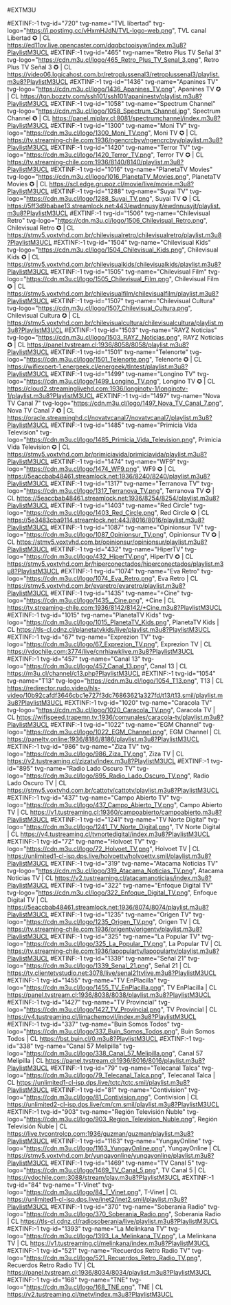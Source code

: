 #EXTM3U 

#EXTINF:-1 tvg-id="720" tvg-name="TVL libertad" tvg-logo="https://i.postimg.cc/vHxmHJdN/TVL-logo-web.png", TVL canal Libertad ✪ | CL
https://ed11ov.live.opencaster.com/dqqbctooisyw/index.m3u8?PlaylistM3UCL
#EXTINF:-1 tvg-id="465" tvg-name="Retro Plus TV Señal 3" tvg-logo="https://cdn.m3u.cl/logo/465_Retro_Plus_TV_Senal_3.png", Retro Plus TV Señal 3 ✪ | CL
https://video06.logicahost.com.br/retroplussenal3/retroplussenal3/playlist.m3u8?PlaylistM3UCL
#EXTINF:-1 tvg-id="1436" tvg-name="Apanines TV" tvg-logo="https://cdn.m3u.cl/logo/1436_Apanines_TV.png", Apanines TV ✪ | CL
https://tgn.bozztv.com/ssh101/ssh101/apaninestv/playlist.m3u8?PlaylistM3UCL
#EXTINF:-1 tvg-id="1058" tvg-name="Spectrum Channel" tvg-logo="https://cdn.m3u.cl/logo/1058_Spectrum_Channel.jpg", Spectrum Channel ✪ | CL
https://panel.miplay.cl:8081/spectrumchannel/index.m3u8?PlaylistM3UCL
#EXTINF:-1 tvg-id="1300" tvg-name="Moni TV" tvg-logo="https://cdn.m3u.cl/logo/1300_Moni_TV.png", Moni TV ✪ | CL
https://tv.streaming-chile.com:1936/ngencrcbyy/ngencrcbyy/playlist.m3u8?PlaylistM3UCL
#EXTINF:-1 tvg-id="1420" tvg-name="Terror TV" tvg-logo="https://cdn.m3u.cl/logo/1420_Terror_TV.png", Terror TV ✪ | CL
https://tv.streaming-chile.com:1936/8140/8140/playlist.m3u8?PlaylistM3UCL
#EXTINF:-1 tvg-id="1016" tvg-name="PlanetaTV Movies" tvg-logo="https://cdn.m3u.cl/logo/1016_PlanetaTV_Movies.png", PlanetaTV Movies ✪ | CL
https://scl.edge.grupoz.cl/movie/live/movie.m3u8?PlaylistM3UCL
#EXTINF:-1 tvg-id="1288" tvg-name="Suyai TV" tvg-logo="https://cdn.m3u.cl/logo/1288_Suyai_TV.png", Suyai TV ✪ | CL
https://5ff3d9babae13.streamlock.net:443/ewdnnusyjt/ewdnnusyjt/playlist.m3u8?PlaylistM3UCL
#EXTINF:-1 tvg-id="1506" tvg-name="Chilevisual Retro" tvg-logo="https://cdn.m3u.cl/logo/1506_Chilevisual_Retro.png", Chilevisual Retro ✪ | CL
https://stmv5.voxtvhd.com.br/chilevisualretro/chilevisualretro/playlist.m3u8?PlaylistM3UCL
#EXTINF:-1 tvg-id="1504" tvg-name="Chilevisual Kids" tvg-logo="https://cdn.m3u.cl/logo/1504_Chilevisual_Kids.png", Chilevisual Kids ✪ | CL
https://stmv5.voxtvhd.com.br/chilevisualkids/chilevisualkids/playlist.m3u8?PlaylistM3UCL
#EXTINF:-1 tvg-id="1505" tvg-name="Chilevisual Film" tvg-logo="https://cdn.m3u.cl/logo/1505_Chilevisual_Film.png", Chilevisual Film ✪ | CL
https://stmv5.voxtvhd.com.br/chilevisualfilm/chilevisualfilm/playlist.m3u8?PlaylistM3UCL
#EXTINF:-1 tvg-id="1507" tvg-name="Chilevisual Cultura" tvg-logo="https://cdn.m3u.cl/logo/1507_Chilevisual_Cultura.png", Chilevisual Cultura ✪ | CL
https://stmv5.voxtvhd.com.br/chilevisualcultura/chilevisualcultura/playlist.m3u8?PlaylistM3UCL
#EXTINF:-1 tvg-id="1503" tvg-name="RAYZ Noticias" tvg-logo="https://cdn.m3u.cl/logo/1503_RAYZ_Noticias.png", RAYZ Noticias ✪ | CL
https://panel.tvstream.cl:1936/8058/8058/playlist.m3u8?PlaylistM3UCL
#EXTINF:-1 tvg-id="1501" tvg-name="Telenorte" tvg-logo="https://cdn.m3u.cl/logo/1501_Telenorte.png", Telenorte ✪ | CL
https://wifiexpert-1.energeek.cl/energeek/tlntest/playlist.m3u8?PlaylistM3UCL
#EXTINF:-1 tvg-id="1499" tvg-name="Longino TV" tvg-logo="https://cdn.m3u.cl/logo/1499_Longino_TV.png", Longino TV ✪ | CL
https://cloud2.streaminglivehd.com:1936/longinotv-1/longinotv-1/playlist.m3u8?PlaylistM3UCL
#EXTINF:-1 tvg-id="1497" tvg-name="Nova TV Canal 7" tvg-logo="https://cdn.m3u.cl/logo/1497_Nova_TV_Canal_7.png", Nova TV Canal 7 ✪ | CL
https://oracle.streaminghd.cl/novatvcanal7/novatvcanal7/playlist.m3u8?PlaylistM3UCL
#EXTINF:-1 tvg-id="1485" tvg-name="Primicia Vida Television" tvg-logo="https://cdn.m3u.cl/logo/1485_Primicia_Vida_Television.png", Primicia Vida Television ✪ | CL
https://stmv5.voxtvhd.com.br/primiciavida/primiciavida/playlist.m3u8?PlaylistM3UCL
#EXTINF:-1 tvg-id="1474" tvg-name="WF9" tvg-logo="https://cdn.m3u.cl/logo/1474_WF9.png", WF9 ✪ | CL
https://5eaccbab48461.streamlock.net:1936/8240/8240/playlist.m3u8?PlaylistM3UCL
#EXTINF:-1 tvg-id="1317" tvg-name="Terranova TV" tvg-logo="https://cdn.m3u.cl/logo/1317_Terranova_TV.png", Terranova TV ✪ | CL
https://5eaccbab48461.streamlock.net:1936/8254/8254/playlist.m3u8?PlaylistM3UCL
#EXTINF:-1 tvg-id="1403" tvg-name="Red Circle" tvg-logo="https://cdn.m3u.cl/logo/1403_Red_Circle.png", Red Circle ✪ | CL
https://5e3483cba9114.streamlock.net:443/8016/8016/playlist.m3u8?PlaylistM3UCL
#EXTINF:-1 tvg-id="1087" tvg-name="Opinionsur TV" tvg-logo="https://cdn.m3u.cl/logo/1087_Opinionsur_TV.png", Opinionsur TV ✪ | CL
https://stmv5.voxtvhd.com.br/opinionsur/opinionsur/playlist.m3u8?PlaylistM3UCL
#EXTINF:-1 tvg-id="432" tvg-name="HiperTV" tvg-logo="https://cdn.m3u.cl/logo/432_HiperTV.png", HiperTV ✪ | CL
https://stmv5.voxtvhd.com.br/hiperconectados/hiperconectados/playlist.m3u8?PlaylistM3UCL
#EXTINF:-1 tvg-id="1074" tvg-name="Eva Retro" tvg-logo="https://cdn.m3u.cl/logo/1074_Eva_Retro.png", Eva Retro | CL
https://stmv5.voxtvhd.com.br/evaretro/evaretro/playlist.m3u8?PlaylistM3UCL
#EXTINF:-1 tvg-id="1435" tvg-name="+Cine" tvg-logo="https://cdn.m3u.cl/logo/1435__Cine.png", +Cine | CL
https://tv.streaming-chile.com:1936/8142/8142/+Cine.m3u8?PlaylistM3UCL
#EXTINF:-1 tvg-id="1015" tvg-name="PlanetaTV Kids" tvg-logo="https://cdn.m3u.cl/logo/1015_PlanetaTV_Kids.png", PlanetaTV Kids | CL
https://tls-cl.cdnz.cl/planetatvkids/live/playlist.m3u8?PlaylistM3UCL
#EXTINF:-1 tvg-id="67" tvg-name="Exprezion TV" tvg-logo="https://cdn.m3u.cl/logo/67_Exprezion_TV.png", Exprezion TV | CL
https://vdochile.com:3774/live/cnrhiawklive.m3u8?PlaylistM3UCL
#EXTINF:-1 tvg-id="457" tvg-name="Canal 13" tvg-logo="https://cdn.m3u.cl/logo/457_Canal_13.png", Canal 13 | CL
https://m3u.cl/channel/c13.php?PlaylistM3UCL
#EXTINF:-1 tvg-id="1054" tvg-name="T13" tvg-logo="https://cdn.m3u.cl/logo/1054_T13.png", T13 | CL
https://redirector.rudo.video/hls-video/10b92cafdf3646cbc1e727f3dc76863621a327fd/t13/t13.smil/playlist.m3u8?PlaylistM3UCL
#EXTINF:-1 tvg-id="1020" tvg-name="Caracola TV" tvg-logo="https://cdn.m3u.cl/logo/1020_Caracola_TV.png", Caracola TV | CL
https://wifispeed.trapemn.tv:1936/comunales/caracola-tv/playlist.m3u8?PlaylistM3UCL
#EXTINF:-1 tvg-id="1022" tvg-name="EGM Channel" tvg-logo="https://cdn.m3u.cl/logo/1022_EGM_Channel.png", EGM Channel | CL
https://paneltv.online:1936/8186/8186/playlist.m3u8?PlaylistM3UCL
#EXTINF:-1 tvg-id="986" tvg-name="Ziza TV" tvg-logo="https://cdn.m3u.cl/logo/986_Ziza_TV.png", Ziza TV | CL
https://v2.tustreaming.cl/zizatv/index.m3u8?PlaylistM3UCL
#EXTINF:-1 tvg-id="895" tvg-name="Radio Lado Oscuro TV" tvg-logo="https://cdn.m3u.cl/logo/895_Radio_Lado_Oscuro_TV.png", Radio Lado Oscuro TV | CL
https://stmv5.voxtvhd.com.br/cattotv/cattotv/playlist.m3u8?PlaylistM3UCL
#EXTINF:-1 tvg-id="437" tvg-name="Campo Abierto TV" tvg-logo="https://cdn.m3u.cl/logo/437_Campo_Abierto_TV.png", Campo Abierto TV | CL
https://v1.tustreaming.cl:19360/campoabierto/campoabierto.m3u8?PlaylistM3UCL
#EXTINF:-1 tvg-id="1241" tvg-name="TV Norte Digital" tvg-logo="https://cdn.m3u.cl/logo/1241_TV_Norte_Digital.png", TV Norte Digital | CL
https://v4.tustreaming.cl/tvnortedigital/index.m3u8?PlaylistM3UCL
#EXTINF:-1 tvg-id="72" tvg-name="Holvoet TV" tvg-logo="https://cdn.m3u.cl/logo/72_Holvoet_TV.png", Holvoet TV | CL
https://unlimited1-cl-isp.dps.live/holvoettv/holvoettv.smil/playlist.m3u8?PlaylistM3UCL
#EXTINF:-1 tvg-id="319" tvg-name="Atacama Noticias TV" tvg-logo="https://cdn.m3u.cl/logo/319_Atacama_Noticias_TV.png", Atacama Noticias TV | CL
https://v2.tustreaming.cl/atacamanoticias/index.m3u8?PlaylistM3UCL
#EXTINF:-1 tvg-id="322" tvg-name="Enfoque Digital TV" tvg-logo="https://cdn.m3u.cl/logo/322_Enfoque_Digital_TV.png", Enfoque Digital TV | CL
https://5eaccbab48461.streamlock.net:1936/8074/8074/playlist.m3u8?PlaylistM3UCL
#EXTINF:-1 tvg-id="1235" tvg-name="Origen TV" tvg-logo="https://cdn.m3u.cl/logo/1235_Origen_TV.png", Origen TV | CL
https://tv.streaming-chile.com:1936/origentv/origentv/playlist.m3u8?PlaylistM3UCL
#EXTINF:-1 tvg-id="325" tvg-name="La Popular TV" tvg-logo="https://cdn.m3u.cl/logo/325_La_Popular_TV.png", La Popular TV | CL
https://tv.streaming-chile.com:1936/lapopulartv/lapopulartv/playlist.m3u8?PlaylistM3UCL
#EXTINF:-1 tvg-id="1339" tvg-name="Señal 21" tvg-logo="https://cdn.m3u.cl/logo/1339_Senal_21.png", Señal 21 | CL
https://tv.clientetvstudio.net:3078/live/senal21tvlive.m3u8?PlaylistM3UCL
#EXTINF:-1 tvg-id="1455" tvg-name="TV EnPlacilla" tvg-logo="https://cdn.m3u.cl/logo/1455_TV_EnPlacilla.png", TV EnPlacilla | CL
https://panel.tvstream.cl:1936/8038/8038/playlist.m3u8?PlaylistM3UCL
#EXTINF:-1 tvg-id="1427" tvg-name="TV Provincial" tvg-logo="https://cdn.m3u.cl/logo/1427_TV_Provincial.png", TV Provincial | CL
https://v4.tustreaming.cl/limachemovil/index.m3u8?PlaylistM3UCL
#EXTINF:-1 tvg-id="337" tvg-name="Buin Somos Todos" tvg-logo="https://cdn.m3u.cl/logo/337_Buin_Somos_Todos.png", Buin Somos Todos | CL
https://bst.buin.cl/0.m3u8?PlaylistM3UCL
#EXTINF:-1 tvg-id="338" tvg-name="Canal 57 Melipilla" tvg-logo="https://cdn.m3u.cl/logo/338_Canal_57_Melipilla.png", Canal 57 Melipilla | CL
https://panel.tvstream.cl:1936/8016/8016/playlist.m3u8?PlaylistM3UCL
#EXTINF:-1 tvg-id="79" tvg-name="Telecanal Talca" tvg-logo="https://cdn.m3u.cl/logo/79_Telecanal_Talca.png", Telecanal Talca | CL
https://unlimited1-cl-isp.dps.live/tctc/tctc.smil/playlist.m3u8?PlaylistM3UCL
#EXTINF:-1 tvg-id="81" tvg-name="Contivision" tvg-logo="https://cdn.m3u.cl/logo/81_Contivision.png", Contivision | CL
https://unlimited2-cl-isp.dps.live/cm/cm.smil/playlist.m3u8?PlaylistM3UCL
#EXTINF:-1 tvg-id="903" tvg-name="Región Televisión Ñuble" tvg-logo="https://cdn.m3u.cl/logo/903_Region_Television_Nuble.png", Región Televisión Ñuble | CL
https://live.tvcontrolcp.com:1936/guzman/guzman/playlist.m3u8?PlaylistM3UCL
#EXTINF:-1 tvg-id="1163" tvg-name="YungayOnline" tvg-logo="https://cdn.m3u.cl/logo/1163_YungayOnline.png", YungayOnline | CL
https://stmv5.voxtvhd.com.br/yungayonline/yungayonline/playlist.m3u8?PlaylistM3UCL
#EXTINF:-1 tvg-id="1469" tvg-name="TV Canal 5" tvg-logo="https://cdn.m3u.cl/logo/1469_TV_Canal_5.png", TV Canal 5 | CL
https://vdochile.com:3088/stream/play.m3u8?PlaylistM3UCL
#EXTINF:-1 tvg-id="84" tvg-name="T-Vinet" tvg-logo="https://cdn.m3u.cl/logo/84_T_Vinet.png", T-Vinet | CL
https://unlimited1-cl-isp.dps.live/inet2/inet2.smil/playlist.m3u8?PlaylistM3UCL
#EXTINF:-1 tvg-id="370" tvg-name="Soberania Radio" tvg-logo="https://cdn.m3u.cl/logo/370_Soberania_Radio.png", Soberania Radio | CL
https://tls-cl.cdnz.cl/radiosoberania/live/playlist.m3u8?PlaylistM3UCL
#EXTINF:-1 tvg-id="1393" tvg-name="La Melinkana TV" tvg-logo="https://cdn.m3u.cl/logo/1393_La_Melinkana_TV.png", La Melinkana TV | CL
https://v1.tustreaming.cl/melinkana/index.m3u8?PlaylistM3UCL
#EXTINF:-1 tvg-id="521" tvg-name="Recuerdos Retro Radio TV" tvg-logo="https://cdn.m3u.cl/logo/521_Recuerdos_Retro_Radio_TV.png", Recuerdos Retro Radio TV | CL
https://panel.tvstream.cl:1936/8034/8034/playlist.m3u8?PlaylistM3UCL
#EXTINF:-1 tvg-id="168" tvg-name="TNE" tvg-logo="https://cdn.m3u.cl/logo/168_TNE.png", TNE | CL
https://v2.tustreaming.cl/tnetv/index.m3u8?PlaylistM3UCL
